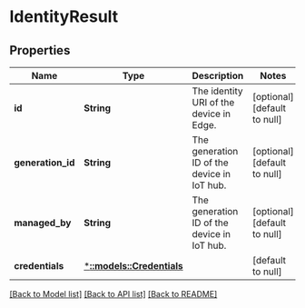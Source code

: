 # IdentityResult

## Properties
Name | Type | Description | Notes
------------ | ------------- | ------------- | -------------
**id** | **String** | The identity URI of the device in Edge. | [optional] [default to null]
**generation_id** | **String** | The generation ID of the device in IoT hub. | [optional] [default to null]
**managed_by** | **String** | The generation ID of the device in IoT hub. | [optional] [default to null]
**credentials** | [***::models::Credentials**](Credentials.md) |  | [default to null]

[[Back to Model list]](../README.md#documentation-for-models) [[Back to API list]](../README.md#documentation-for-api-endpoints) [[Back to README]](../README.md)


